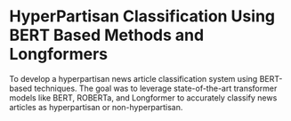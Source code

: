 # HyperPartisan Classification Using BERT Based Methods and Longformers
To develop a hyperpartisan news article classification system using BERT-based techniques. The goal was to leverage state-of-the-art transformer models like BERT, ROBERTa, and Longformer to accurately classify news articles as hyperpartisan or non-hyperpartisan. 
